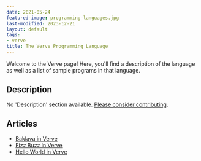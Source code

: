 ```yaml
---
date: 2021-05-24
featured-image: programming-languages.jpg
last-modified: 2023-12-21
layout: default
tags:
- verve
title: The Verve Programming Language
---
```


Welcome to the Verve page! Here, you'll find a description of the language as well as a list of sample programs in that language.

## Description

No 'Description' section available. [Please consider contributing](https://github.com/TheRenegadeCoder/sample-programs-website).

## Articles

- [Baklava in Verve](https://sampleprograms.io/projects/baklava/verve)
- [Fizz Buzz in Verve](https://sampleprograms.io/projects/fizz-buzz/verve)
- [Hello World in Verve](https://sampleprograms.io/projects/hello-world/verve)